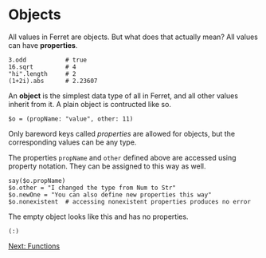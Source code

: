 # Objects

All values in Ferret are objects. But what does that
actually mean? All values can have **properties**.

    3.odd           # true
    16.sqrt         # 4
    "hi".length     # 2
    (1+2i).abs      # 2.23607

An **object** is the simplest data type of all in Ferret, and all other values 
inherit from it. A plain object is contructed like so.

    $o = (propName: "value", other: 11)

Only bareword keys called *properties* are allowed for objects, but the
corresponding values can be any type.

The properties `propName` and `other` defined above are accessed using property
notation. They can be assigned to this way as well.

    say($o.propName)
    $o.other = "I changed the type from Num to Str"
    $o.newOne = "You can also define new properties this way"
    $o.nonexistent  # accessing nonexistent properties produces no error

The empty object looks like this and has no properties.

    (:)

[Next: Functions](4-functions.md)